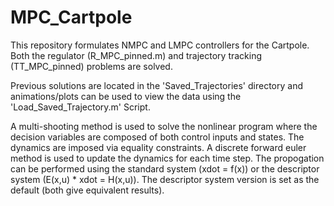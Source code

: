 # MPC_Cartpole

This repository formulates NMPC and LMPC controllers for the Cartpole. Both the regulator (R_MPC_pinned.m) and trajectory tracking (TT_MPC_pinned) problems are solved.

Previous solutions are located in the 'Saved_Trajectories' directory and animations/plots can be used to view the data using the 'Load_Saved_Trajectory.m' Script.

A multi-shooting method is used to solve the nonlinear program where the decision variables are composed of both control inputs and states. The dynamics are imposed via equality constraints. A discrete forward euler method is used to update the dynamics for each time step. The propogation can be performed using the standard system (xdot = f(x)) or the descriptor system (E(x,u) * xdot = H(x,u)). The descriptor system version is set as the default (both give equivalent results).
